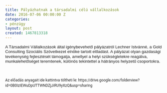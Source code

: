 ```yaml
---
title: Pályázhatnak a társadalmi célú vállalkozások
date: 2016-07-06 00:00:00 Z
categories:
- pénzügy
layout: post
created: 1467813318
---
```


<p><span style="font-size: 10.0pt; line-height: 115%; font-family: 'Calibri',sans-serif; mso-ascii-theme-font: minor-latin; mso-fareast-font-family: Calibri; mso-fareast-theme-font: minor-latin; mso-hansi-theme-font: minor-latin; mso-bidi-font-family: 'Times New Roman'; mso-bidi-theme-font: minor-bidi; mso-ansi-language: HU; mso-fareast-language: EN-US; mso-bidi-language: AR-SA;">A Társadalmi Vállalkozások által igénybevehető pályázatról Lechner Istvánné, a Gold Consulting Szociális Szövetkezet elnöke tartott előadást. A pályázat olyan gazdasági tevékenység fejlesztését támogatja, amellyel a helyi szükségletekre reagálva, munkalehetőséget teremtenek, különös tekintettel a hátrányos helyzetű csoportokra.</span></p><p>&nbsp;</p><p><span style="color: #212121; font-family: Roboto, sans-serif; font-size: 12px; line-height: 17.1429px;">Az előadás anyagait ide kattintva töltheti le:&nbsp;</span><span style="color: #212121; font-family: Roboto, sans-serif;"><span style="font-size: 12px; line-height: 17.1429px;">https://drive.google.com/folderview?id=0B0IzIEWuDpUTTWNDZjJiRU9yXzQ&amp;usp=sharing</span></span></p>
